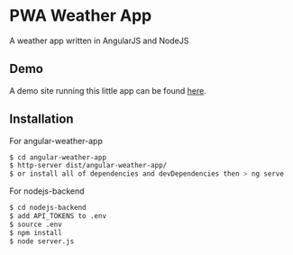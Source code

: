 # PWA Weather App
A weather app written in AngularJS and NodeJS

## Demo
A demo site running this little app can be found [here](https://weatherangular.herokuapp.com/).

## Installation
For angular-weather-app
```sh
$ cd angular-weather-app
$ http-server dist/angular-weather-app/
$ or install all of dependencies and devDependencies then > ng serve
```
For nodejs-backend
```sh
$ cd nodejs-backend
$ add API_TOKENS to .env
$ source .env
$ npm install
$ node server.js
```
